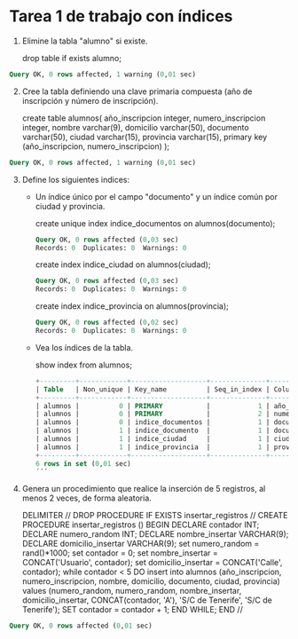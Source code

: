 # Tarea 1 de trabajo con índices

1. Elimine la tabla "alumno" si existe.

    drop table if exists alumno;

```sql
Query OK, 0 rows affected, 1 warning (0,01 sec)
```

2. Cree la tabla definiendo una clave primaria compuesta (año de inscripción y número de inscripción). 

    create table alumnos(
        año_inscripcion integer,
        numero_inscripcion integer,
        nombre varchar(9),
        domicilio varchar(50),
        documento varchar(50),
        ciudad varchar(15),
        provincia varchar(15),
        primary key (año_inscripcion, numero_inscripcion)
    );

```sql
Query OK, 0 rows affected, 1 warning (0,01 sec)
```

3. Define los siguientes indices: 
    - Un índice único por el campo "documento" y un índice común por ciudad y provincia.

        create unique index indice_documentos on alumnos(documento);

        ```sql             
        Query OK, 0 rows affected (0,03 sec)
        Records: 0  Duplicates: 0  Warnings: 0
        ```

        create index indice_ciudad on alumnos(ciudad);

        ```sql             
        Query OK, 0 rows affected (0,03 sec)
        Records: 0  Duplicates: 0  Warnings: 0
        ```

        create index indice_provincia on alumnos(provincia);

        ```sql             
        Query OK, 0 rows affected (0,02 sec)
        Records: 0  Duplicates: 0  Warnings: 0
        ```

    - Vea los índices de la tabla. 

        show index from alumnos;

        ```sql
        +---------+------------+-------------------+--------------+--------------------+-----------+-------------+----------+--------+------+------------+---------+---------------+---------+------------+
        | Table   | Non_unique | Key_name          | Seq_in_index | Column_name        | Collation | Cardinality | Sub_part | Packed | Null | Index_type | Comment | Index_comment | Visible | Expression |
        +---------+------------+-------------------+--------------+--------------------+-----------+-------------+----------+--------+------+------------+---------+---------------+---------+------------+
        | alumnos |          0 | PRIMARY           |            1 | año_inscripcion    | A         |           0 |     NULL |   NULL |      | BTREE      |         |               | YES     | NULL       |
        | alumnos |          0 | PRIMARY           |            2 | numero_inscripcion | A         |           0 |     NULL |   NULL |      | BTREE      |         |               | YES     | NULL       |
        | alumnos |          0 | indice_documentos |            1 | documento          | A         |           0 |     NULL |   NULL | YES  | BTREE      |         |               | YES     | NULL       |
        | alumnos |          1 | indice_documento  |            1 | documento          | A         |           0 |     NULL |   NULL | YES  | BTREE      |         |               | YES     | NULL       |
        | alumnos |          1 | indice_ciudad     |            1 | ciudad             | A         |           0 |     NULL |   NULL | YES  | BTREE      |         |               | YES     | NULL       |
        | alumnos |          1 | indice_provincia  |            1 | provincia          | A         |           0 |     NULL |   NULL | YES  | BTREE      |         |               | YES     | NULL       |
        +---------+------------+-------------------+--------------+--------------------+-----------+-------------+----------+--------+------+------------+---------+---------------+---------+------------+
        6 rows in set (0,01 sec)
        ´´´     
4. Genera un procedimiento que realice la inserción de 5 registros, al menos 2 veces, de forma aleatoria. 

    DELIMITER //
    DROP PROCEDURE IF EXISTS insertar_registros //
    CREATE PROCEDURE insertar_registros () 
    BEGIN 
        DECLARE contador INT;
        DECLARE numero_random INT;
        DECLARE nombre_insertar VARCHAR(9);
        DECLARE domicilio_insertar VARCHAR(9);
        set numero_random = rand()*1000;
        set contador = 0;
        set nombre_insertar = CONCAT('Usuario', contador);
        set domicilio_insertar = CONCAT('Calle', contador);
        while contador < 5 DO
            insert into alumnos (año_inscripcion, numero_inscripcion, nombre, domicilio, documento, ciudad, provincia) values (numero_random, numero_random, nombre_insertar, domicilio_insertar, CONCAT(contador, 'A'), 'S/C de Tenerife', 'S/C de Tenerife');
            SET contador = contador + 1;
        END WHILE;
    END
    //

```sql 
Query OK, 0 rows affected (0,01 sec)
```

